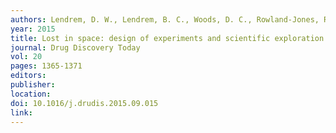 ```yaml
---
authors: Lendrem, D. W., Lendrem, B. C., Woods, D. C., Rowland-Jones, R., Burke, M., Chatfield, M., Isaacs, J. D. and Owen, M. R. 
year: 2015 
title: Lost in space: design of experiments and scientific exploration in a {H}ogarth universe 
journal: Drug Discovery Today 
vol: 20 
pages: 1365-1371 
editors: 
publisher: 
location: 
doi: 10.1016/j.drudis.2015.09.015 
link: 
---
```

 
